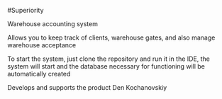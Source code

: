 #Superiority

Warehouse accounting system

Allows you to keep track of clients, warehouse gates, and also manage warehouse acceptance

To start the system, just clone the repository and run it in the IDE, the system will start and the database necessary for functioning will be automatically created

Develops and supports the product Den Kochanovskiy
